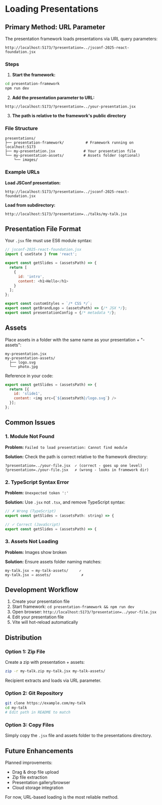 # Loading Presentations

## Primary Method: URL Parameter

The presentation framework loads presentations via URL query parameters:

```
http://localhost:5173/?presentation=../jsconf-2025-react-foundation.jsx
```

### Steps

1. **Start the framework:**
```bash
cd presentation-framework
npm run dev
```

2. **Add the presentation parameter to URL:**
```
http://localhost:5173/?presentation=../your-presentation.jsx
```

3. **The path is relative to the framework's public directory**

### File Structure

```
presentations/
├── presentation-framework/          # Framework running on localhost:5173
├── my-presentation.jsx             # Your presentation file
└── my-presentation-assets/         # Assets folder (optional)
    └── images/
```

### Example URLs

**Load JSConf presentation:**
```
http://localhost:5173/?presentation=../jsconf-2025-react-foundation.jsx
```

**Load from subdirectory:**
```
http://localhost:5173/?presentation=../talks/my-talk.jsx
```

## Presentation File Format

Your `.jsx` file must use ES6 module syntax:

```javascript
// jsconf-2025-react-foundation.jsx
import { useState } from 'react';

export const getSlides = (assetsPath) => {
  return [
    {
      id: 'intro',
      content: <h1>Hello</h1>
    }
  ];
};

export const customStyles = `/* CSS */`;
export const getBrandLogo = (assetsPath) => {/* JSX */};
export const presentationConfig = {/* metadata */};
```

## Assets

Place assets in a folder with the same name as your presentation + "-assets":

```
my-presentation.jsx
my-presentation-assets/
  ├── logo.svg
  └── photo.jpg
```

Reference in your code:

```javascript
export const getSlides = (assetsPath) => {
  return [{
    id: 'slide1',
    content: <img src={`${assetsPath}/logo.svg`} />
  }];
};
```

## Common Issues

### 1. Module Not Found

**Problem:** `Failed to load presentation: Cannot find module`

**Solution:** Check the path is correct relative to the framework directory:
```
?presentation=../your-file.jsx  ✓ (correct - goes up one level)
?presentation=./your-file.jsx   ✗ (wrong - looks in framework dir)
```

### 2. TypeScript Syntax Error

**Problem:** `Unexpected token ':'`

**Solution:** Use `.jsx` not `.tsx`, and remove TypeScript syntax:
```javascript
// ✗ Wrong (TypeScript)
export const getSlides = (assetsPath: string) => {

// ✓ Correct (JavaScript)
export const getSlides = (assetsPath) => {
```

### 3. Assets Not Loading

**Problem:** Images show broken

**Solution:** Ensure assets folder naming matches:
```
my-talk.jsx → my-talk-assets/     ✓
my-talk.jsx → assets/              ✗
```

## Development Workflow

1. Create your presentation file
2. Start framework: `cd presentation-framework && npm run dev`
3. Open browser: `http://localhost:5173/?presentation=../your-file.jsx`
4. Edit your presentation file
5. Vite will hot-reload automatically

## Distribution

### Option 1: Zip File

Create a zip with presentation + assets:
```bash
zip -r my-talk.zip my-talk.jsx my-talk-assets/
```

Recipient extracts and loads via URL parameter.

### Option 2: Git Repository

```bash
git clone https://example.com/my-talk
cd my-talk
# Edit path in README to match
```

### Option 3: Copy Files

Simply copy the `.jsx` file and assets folder to the presentations directory.

## Future Enhancements

Planned improvements:
- Drag & drop file upload
- Zip file extraction
- Presentation gallery/browser
- Cloud storage integration

For now, URL-based loading is the most reliable method.
